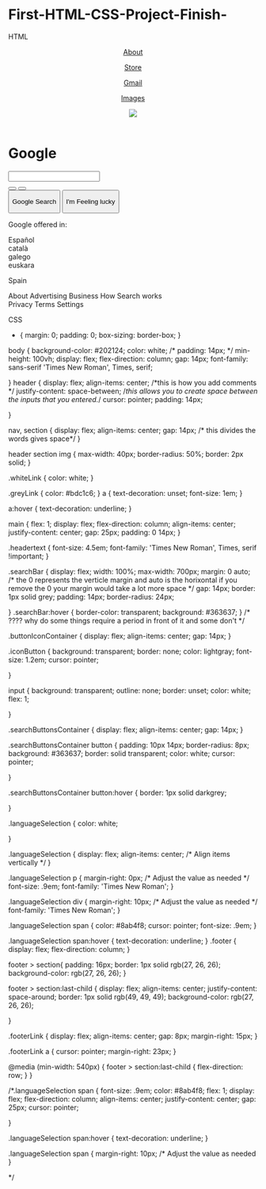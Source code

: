 # First-HTML-CSS-Project-Finish-


HTML

<!DOCTYPE html>
<html lang="en">
<head>
    <meta charset="UTF-8">
    <meta name="viewport" content="width=device-width, initial-scale=1.0">
    <title>Programing rocks</title>
    <link rel="stylesheet" href="styles.css">
    <link rel="stylesheet" href="https://cdnjs.cloudflare.com/ajax/libs/font-awesome/6.5.2/css/all.min.css" integrity="sha512-SnH5WK+bZxgPHs44uWIX+LLJAJ9/2PkPKZ5QiAj6Ta86w+fsb2TkcmfRyVX3pBnMFcV7oQPJkl9QevSCWr3W6A==" crossorigin="anonymous" referrerpolicy="no-referrer" />
</head>
<body>

<header>
    <nav>
        <a class="greyLink" href="add_a_link">
            <p>About</p>
        </a>
        <a class="greyLink" href="add_a_link">
            <p>Store</p>
        </a>
    </nav>
    <section>
        <a class="whiteLink" href="add_a_link">
            <p>Gmail</p>
        </a>
        <a class="whiteLink" href="add_a_link">
            <p>Images</p>
        </a>
        <a class="whiteLink" href="add_a_link">
            <i class="fa-solid fa-braille"></i>
        </a>
        <a href="add_a_link">
            <img src="/htmlintro/public/cat.jpeg"/>
        </a>
    </section>
</header>
<main>
    <div>
        <h1 class="headertext" 
        id="headerLogo">Google</h1>
    </div>
    <div class="searchBar">
        <div>
            <i class="fa-solid fa-magnifying-glass"></i>
        </div>
        <input />
        <div class="buttonIconContainer">
            <button class="iconButton">
                <i class="fa-solid fa-microphone"></i>
            </button>
            <button class="iconButton">
                <i class="fa-solid fa-camera"></i>
            </button>
        </div>
    </div>   
    <div class="searchButtonsContainer">
            <button>
                <p>Google Search</p>
            </button>
            <button>
                <p>I'm Feeling lucky</p>
            </button>
    </div>
    <div>
        <div class="languageSelection">
            <div>
                <p>Google offered in:</p>
            </div>
            <div>
                <span>Español</span> 
            </div>
            <div>
                <span>català</span>
            </div>
            <div>
                <span>galego</span>
            </div>
            <div>
                <span>euskara</span>
            </div>
        </div>
    </div>     
</main>


<footer>
    <section>
        <p>Spain</p>
    </section>
    <section>
        <div class="footerLink">
            <a>About</a>
            <a>Advertising</a>
            <a>Business</a>
            <a>How Search works</a>
        </div>
        <div class="footerLink">
            <a>Privacy</a>
            <a>Terms</a>
            <a>Settings</a>
        </div>
    </section>


</footer>

</body>
</html>




CSS

* {
    margin: 0;
    padding: 0;
    box-sizing: border-box;
}

body {
    background-color: #202124;
    color: white;
 /*   padding: 14px; */
    min-height: 100vh;
    display: flex;
    flex-direction: column;
    gap: 14px;
    font-family: sans-serif 'Times New Roman', Times, serif;


}
header {
    display: flex;
    align-items: center; /*this is how you add comments */
    justify-content: space-between; /*this allows you to create space between the inputs that you entered.*/
    cursor: pointer;
    padding: 14px;

}

nav,
section {
    display: flex;
    align-items: center;
    gap: 14px; /* this divides the words gives space*/
}

header section img {
    max-width: 40px;
    border-radius: 50%;
    border: 2px solid;
}

.whiteLink {
    color: white;
}

.greyLink {
    color: #bdc1c6;
}
a {
    text-decoration: unset;
    font-size: 1em;
}

a:hover {
    text-decoration: underline;
}

main {
    flex: 1;
    display: flex;
    flex-direction: column;
    align-items: center;
    justify-content: center;
    gap: 25px;
    padding: 0 14px;
}

.headertext {
    font-size: 4.5em;
    font-family: 'Times New Roman', Times, serif
    !important;
}

.searchBar {
    display: flex;
    width: 100%;
    max-width: 700px;
    margin: 0 auto; /* the 0 represents the verticle margin and auto is the horixontal if you remove the 0 your margin would take a lot more space */
    gap: 14px;
    border: 1px solid grey;
    padding: 14px;
    border-radius: 24px;



}
.searchBar:hover {
    border-color: transparent;
    background: #363637;
}
/* ???? why do some things require a period in front of it and some don't */

.buttonIconContainer {
    display: flex;
    align-items: center;
    gap: 14px;
}

.iconButton {
    background: transparent;
    border: none;
    color: lightgray;
    font-size: 1.2em;
    cursor: pointer;

}


input {
    background: transparent;
    outline: none;
    border: unset;
    color: white;
    flex: 1;

}

.searchButtonsContainer {
    display: flex;
    align-items: center;
    gap: 14px;
}

.searchButtonsContainer button {
    padding: 10px 14px;
    border-radius: 8px;
    background: #363637;
    border: solid transparent;
    color: white;
    cursor: pointer;

}

.searchButtonsContainer button:hover {
    border: 1px solid darkgrey;

}

.languageSelection {
    color: white;
    
}

.languageSelection {
    display: flex;
    align-items: center; /* Align items vertically */
}

.languageSelection p {
    margin-right: 0px; /* Adjust the value as needed */
    font-size: .9em;
    font-family: 'Times New Roman';
}

.languageSelection div {
    margin-right: 10px; /* Adjust the value as needed */
    font-family: 'Times New Roman';
}

.languageSelection span {
    color: #8ab4f8;
    cursor: pointer;
    font-size: .9em;
}

.languageSelection span:hover {
    text-decoration: underline;
}
.footer {
    display: flex;
    flex-direction: column;
}

footer > section{
    padding: 16px;
    border: 1px solid  rgb(27, 26, 26);
    background-color: rgb(27, 26, 26);
}

footer > section:last-child {
    display: flex;
    align-items: center;
    justify-content: space-around;
    border: 1px solid rgb(49, 49, 49);
    background-color: rgb(27, 26, 26);

}

.footerLink {
    display: flex;
    align-items: center;
    gap: 8px;
    margin-right: 15px;
}



.footerLink a {
    cursor: pointer;
    margin-right: 23px;
}

@media (min-width: 540px) {
    footer > section:last-child {
        flex-direction: row;
    }
}

/*.languageSelection span {
    font-size: .9em;
    color: #8ab4f8;
    flex: 1;
    display: flex;
    flex-direction: column;
    align-items: center;
    justify-content: center;
    gap: 25px;
    cursor: pointer;
    

}

.languageSelection span:hover {
    text-decoration: underline;
}

.languageSelection span {
    margin-right: 10px; /* Adjust the value as needed 
}

*/
